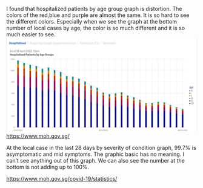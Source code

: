 I found that hospitalized patients by age group graph is distortion. The colors of the red,blue and purple are almost the same. It is so hard to see the different colors. Especially when we see the graph at the bottom number of local cases by age, the color is so much different and it is so much easier to see. 
![plot](https://github.com/ylchan2/chan_AIT580/blob/master/Assignment11/hospialised%20patients%20by%20age%20groups.JPG)
https://www.moh.gov.sg/

At the local case in the last 28 days by severity of condition graph, 99.7% is asymptomatic and mid symptoms. The graphic basic has no meaning. I can’t see anything out of this graph. We can also see the number at the bottom is not adding up to 100%. 

https://www.moh.gov.sg/covid-19/statistics/


